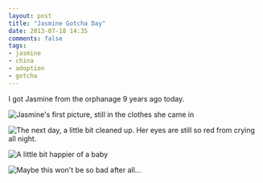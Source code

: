 ```yaml
---
layout: post
title: "Jasmine Gotcha Day"
date: 2013-07-18 14:35
comments: false
tags: 
- jasmine
- china
- adoption
- gotcha
---
```

I got Jasmine from the orphanage 9 years ago today.


![Jasmine's first picture, still in the clothes she came in](http://media.eick.us/media/photographs/2004/2004-07-18/2004-07-18-at-09-32-04.jpg)

![The next day, a little bit cleaned up.  Her eyes are still so red from crying all night.](http://media.eick.us/media/photographs/2004/2004-07-18/2004-07-18-at-22-15-32.jpg)

![A little bit happier of a baby](http://media.eick.us/media/photographs/2004/2004-07-21/2004-07-21-at-05-27-06.jpg)

![Maybe this won't be so bad after all...](http://media.eick.us/media/photographs/2004/2004-07-21/2004-07-21-at-05-27-32.jpg)

